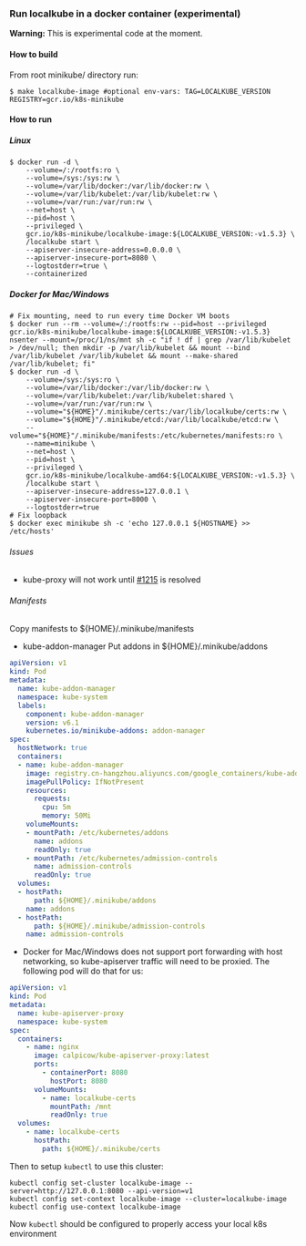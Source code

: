 ### Run localkube in a docker container (experimental)

**Warning:** This is experimental code at the moment.

#### How to build
From root minikube/ directory run:
```console
$ make localkube-image #optional env-vars: TAG=LOCALKUBE_VERSION REGISTRY=gcr.io/k8s-minikube
```

#### How to run

##### Linux
```console
$ docker run -d \
    --volume=/:/rootfs:ro \
    --volume=/sys:/sys:rw \
    --volume=/var/lib/docker:/var/lib/docker:rw \
    --volume=/var/lib/kubelet:/var/lib/kubelet:rw \
    --volume=/var/run:/var/run:rw \
    --net=host \
    --pid=host \
    --privileged \
    gcr.io/k8s-minikube/localkube-image:${LOCALKUBE_VERSION:-v1.5.3} \
    /localkube start \
    --apiserver-insecure-address=0.0.0.0 \
    --apiserver-insecure-port=8080 \
    --logtostderr=true \
    --containerized
```

##### Docker for Mac/Windows
```console
# Fix mounting, need to run every time Docker VM boots
$ docker run --rm --volume=/:/rootfs:rw --pid=host --privileged gcr.io/k8s-minikube/localkube-image:${LOCALKUBE_VERSION:-v1.5.3} nsenter --mount=/proc/1/ns/mnt sh -c "if ! df | grep /var/lib/kubelet > /dev/null; then mkdir -p /var/lib/kubelet && mount --bind /var/lib/kubelet /var/lib/kubelet && mount --make-shared /var/lib/kubelet; fi"
$ docker run -d \
    --volume=/sys:/sys:ro \
    --volume=/var/lib/docker:/var/lib/docker:rw \
    --volume=/var/lib/kubelet:/var/lib/kubelet:shared \
    --volume=/var/run:/var/run:rw \
    --volume="${HOME}"/.minikube/certs:/var/lib/localkube/certs:rw \
    --volume="${HOME}"/.minikube/etcd:/var/lib/localkube/etcd:rw \
    --volume="${HOME}"/.minikube/manifests:/etc/kubernetes/manifests:ro \
    --name=minikube \
    --net=host \
    --pid=host \
    --privileged \
    gcr.io/k8s-minikube/localkube-amd64:${LOCALKUBE_VERSION:-v1.5.3} \
    /localkube start \
    --apiserver-insecure-address=127.0.0.1 \
    --apiserver-insecure-port=8000 \
    --logtostderr=true
# Fix loopback
$ docker exec minikube sh -c 'echo 127.0.0.1 ${HOSTNAME} >> /etc/hosts'
```

###### Issues
* kube-proxy will not work until [#1215](https://github.com/kubernetes/minikube/issues/1215) is resolved

###### Manifests
Copy manifests to ${HOME}/.minikube/manifests
* kube-addon-manager
Put addons in ${HOME}/.minikube/addons
```yaml
apiVersion: v1
kind: Pod
metadata:
  name: kube-addon-manager
  namespace: kube-system
  labels:
    component: kube-addon-manager
    version: v6.1
    kubernetes.io/minikube-addons: addon-manager
spec:
  hostNetwork: true
  containers:
  - name: kube-addon-manager
    image: registry.cn-hangzhou.aliyuncs.com/google_containers/kube-addon-manager:v6.3
    imagePullPolicy: IfNotPresent
    resources:
      requests:
        cpu: 5m
        memory: 50Mi
    volumeMounts:
    - mountPath: /etc/kubernetes/addons
      name: addons
      readOnly: true
    - mountPath: /etc/kubernetes/admission-controls
      name: admission-controls
      readOnly: true
  volumes:
  - hostPath:
      path: ${HOME}/.minikube/addons
    name: addons
  - hostPath:
      path: ${HOME}/.minikube/admission-controls
    name: admission-controls
```

* Docker for Mac/Windows does not support port forwarding with host networking, so kube-apiserver traffic will need to be proxied. The following pod will do that for us:
```yaml
apiVersion: v1
kind: Pod
metadata:
  name: kube-apiserver-proxy
  namespace: kube-system
spec:
  containers:
    - name: nginx
      image: calpicow/kube-apiserver-proxy:latest
      ports:
        - containerPort: 8080
          hostPort: 8080
      volumeMounts:
        - name: localkube-certs
          mountPath: /mnt
          readOnly: true
  volumes:
    - name: localkube-certs
      hostPath:
        path: ${HOME}/.minikube/certs
```

Then to setup `kubectl` to use this cluster:
```console
kubectl config set-cluster localkube-image --server=http://127.0.0.1:8080 --api-version=v1
kubectl config set-context localkube-image --cluster=localkube-image
kubectl config use-context localkube-image
```
Now `kubectl` should be configured to properly access your local k8s environment
